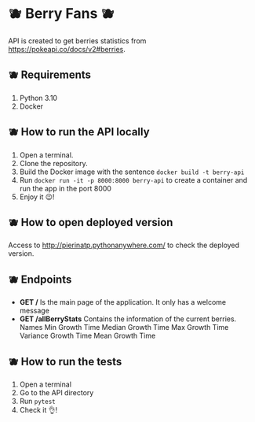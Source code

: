 # :blueberries: Berry Fans :blueberries:
   API is created to get berries statistics from https://pokeapi.co/docs/v2#berries. 
   
## :blueberries: Requirements

1. Python 3.10
2. Docker

## :blueberries: How to run the API locally

1. Open a terminal.
2. Clone the repository.
3. Build the Docker image with the sentence `docker build -t berry-api`
4. Run `docker run -it -p 8000:8000 berry-api` to create a container and run the app in the port 8000
5. Enjoy it :wink:!

## :blueberries: How to open deployed version
   Access to http://pierinatp.pythonanywhere.com/ to check the deployed version.

## :blueberries: Endpoints 
   - **GET /** Is the main page of the application. It only has a welcome message
   - **GET /allBerryStats** Contains the information of the current berries.
     Names
     Min Growth Time
     Median Growth Time
     Max Growth Time
     Variance Growth Time
     Mean Growth Time

   
## :blueberries: How to run the tests

1. Open a terminal
2. Go to the API directory
3. Run `pytest`
4. Check it :ok_hand:!
